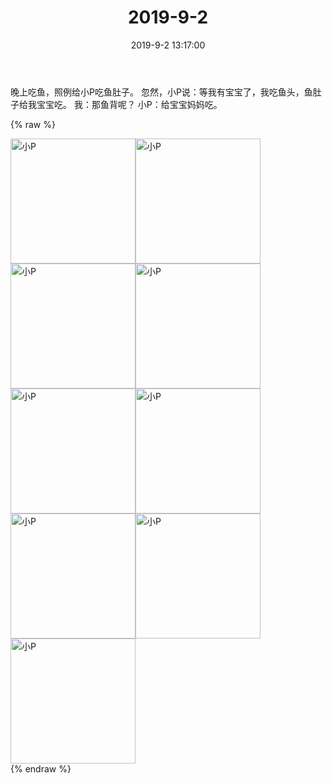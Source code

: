 ﻿---
title: "2019-9-2"
date: 2019-9-2 13:17:00
tags: 文字
categories: 妈妈
---
晚上吃鱼，照例给小P吃鱼肚子。
忽然，小P说：等我有宝宝了，我吃鱼头，鱼肚子给我宝宝吃。
我：那鱼背呢？
小P：给宝宝妈妈吃。

{% raw %}
<div style="width:500 px">
<div style="float:left; width:100 px"><img src="/images/WeChat Image_20200211202954.jpg" width="200" alt="小P"></div>
<div style="float:left; width:100 px"><img src="/images/WeChat Image_20200211203006.jpg" width="200" alt="小P"></div>
<div style="float:left; width:100 px"><img src="/images/WeChat Image_20200211203016.jpg" width="200" alt="小P"></div>
<div style="float:left; width:100 px"><img src="/images/WeChat Image_20200211203026.jpg" width="200" alt="小P"></div>
<div style="float:left; width:100 px"><img src="/images/WeChat Image_20200211203037.jpg" width="200" alt="小P"></div>
<div style="float:left; width:100 px"><img src="/images/WeChat Image_20200211203046.jpg" width="200" alt="小P"></div>
<div style="float:left; width:100 px"><img src="/images/WeChat Image_20200211203058.jpg" width="200" alt="小P"></div>
<div style="float:left; width:100 px"><img src="/images/WeChat Image_20200211203108.jpg" width="200" alt="小P"></div>
<div style="float:left; width:100 px"><img src="/images/WeChat Image_20200211203118.jpg" width="200" alt="小P"></div>
<div style="clear:both"></div>
</div>
{% endraw %}